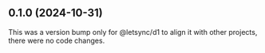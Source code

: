 ## 0.1.0 (2024-10-31)

This was a version bump only for @letsync/d1 to align it with other projects, there were no code changes.